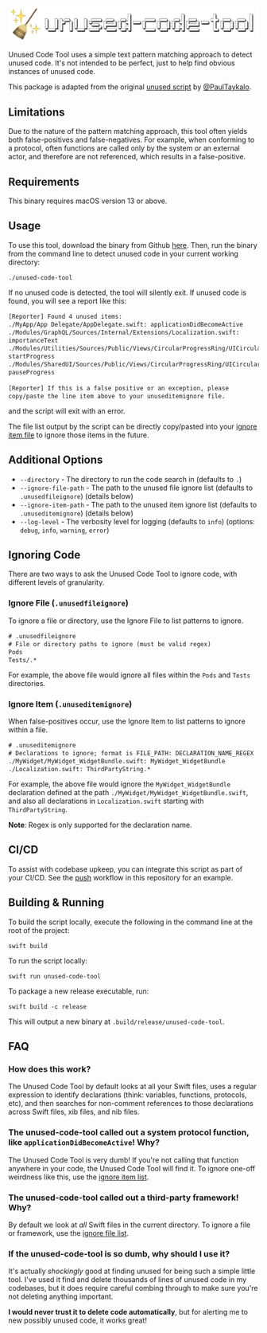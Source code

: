 ![Unused Code Tool](./Assets/unused-code-tool.png)

Unused Code Tool uses a simple text pattern matching approach to detect unused code. It's not intended to be perfect, just to help find obvious instances of unused code.

This package is adapted from the original [unused script](https://github.com/PaulTaykalo/swift-scripts) by [@PaulTaykalo](https://github.com/PaulTaykalo).

## Limitations

Due to the nature of the pattern matching approach, this tool often yields both false-positives and false-negatives. For example, when conforming to a protocol, often functions are called only by the system or an external actor, and therefore are not referenced, which results in a false-positive.

## Requirements

This binary requires macOS version 13 or above.

## Usage

To use this tool, download the binary from Github [here](https://github.com/rubencodes/UnusedCodeTool/blob/main/unused-code-tool). Then, run the binary from the command line to detect unused code in your current working directory:

```
./unused-code-tool
```

If no unused code is detected, the tool will silently exit. If unused code is found, you will see a report like this:

```
[Reporter] Found 4 unused items:
./MyApp/App Delegate/AppDelegate.swift: applicationDidBecomeActive
./Modules/GraphQL/Sources/Internal/Extensions/Localization.swift: importanceText
./Modules/Utilities/Sources/Public/Views/CircularProgressRing/UICircularProgressRing.swift: startProgress
./Modules/SharedUI/Sources/Public/Views/CircularProgressRing/UICircularProgressRing.swift: pauseProgress

[Reporter] If this is a false positive or an exception, please copy/paste the line item above to your unuseditemignore file.
```

and the script will exit with an error.

The file list output by the script can be directly copy/pasted into your [ignore item file](https://github.com/rubencodes/UnusedCodeTool?tab=readme-ov-file#ignore-item-unuseditemignore) to ignore those items in the future.

## Additional Options

- `--directory` - The directory to run the code search in (defaults to `.`)
- `--ignore-file-path` - The path to the unused file ignore list (defaults to `.unusedfileignore`) (details below)
- `--ignore-item-path` - The path to the unused item ignore list (defaults to `.unuseditemignore`) (details below)
- `--log-level` - The verbosity level for logging (defaults to `info`) (options: `debug`, `info`, `warning`, `error`)

## Ignoring Code

There are two ways to ask the Unused Code Tool to ignore code, with different levels of granularity.

### Ignore File (`.unusedfileignore`)

To ignore a file or directory, use the Ignore File to list patterns to ignore.

```
# .unusedfileignore
# File or directory paths to ignore (must be valid regex)
Pods
Tests/.*
```

For example, the above file would ignore all files within the `Pods` and `Tests` directories.

### Ignore Item (`.unuseditemignore`)

When false-positives occur, use the Ignore Item to list patterns to ignore within a file.

```
# .unuseditemignore
# Declarations to ignore; format is FILE_PATH: DECLARATION_NAME_REGEX
./MyWidget/MyWidget_WidgetBundle.swift: MyWidget_WidgetBundle
./Localization.swift: ThirdPartyString.*
```

For example, the above file would ignore the `MyWidget_WidgetBundle` declaration defined at the path `./MyWidget/MyWidget_WidgetBundle.swift`, and also all declarations in `Localization.swift` starting with `ThirdPartyString`.

**Note**: Regex is only supported for the declaration name.

## CI/CD

To assist with codebase upkeep, you can integrate this script as part of your CI/CD. See the [push](https://github.com/rubencodes/UnusedCodeTool/blob/main/.github/workflows/push.yml) workflow in this repository for an example.

## Building & Running

To build the script locally, execute the following in the command line at the root of the project:

```
swift build
```

To run the script locally:

```
swift run unused-code-tool
```

To package a new release executable, run:

```
swift build -c release
```

This will output a new binary at `.build/release/unused-code-tool`.

## FAQ

### How does this work?

The Unused Code Tool by default looks at all your Swift files, uses a regular expression to identify declarations (think: variables, functions, protocols, etc), and then searches for non-comment references to those declarations across Swift files, xib files, and nib files.

### The unused-code-tool called out a system protocol function, like `applicationDidBecomeActive`! Why?

The Unused Code Tool is very dumb! If you're not calling that function anywhere in your code, the Unused Code Tool will find it. To ignore one-off weirdness like this, use the [ignore item list](https://github.com/rubencodes/UnusedCodeTool?tab=readme-ov-file#ignore-item-unuseditemignore).

### The unused-code-tool called out a third-party framework! Why?

By default we look at _all_ Swift files in the current directory. To ignore a file or framework, use the [ignore file list](https://github.com/rubencodes/UnusedCodeTool?tab=readme-ov-file#ignore-file-unusedfileignore).

### If the unused-code-tool is so dumb, why should I use it?

It's actually _shockingly_ good at finding unused for being such a simple little tool. I've used it find and delete thousands of lines of unused code in my codebases, but it does require careful combing through to make sure you're not deleting anything important.

**I would never trust it to delete code automatically**, but for alerting me to new possibly unused code, it works great!

